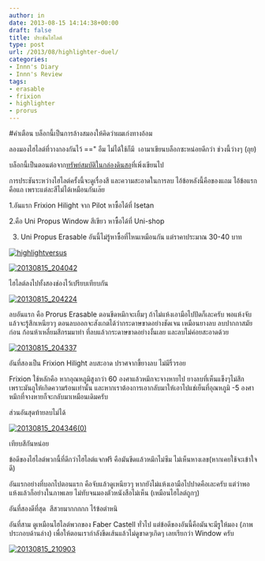 ```yaml
---
author: in
date: 2013-08-15 14:14:38+00:00
draft: false
title: ประชันไฮไลต์
type: post
url: /2013/08/highlighter-duel/
categories:
- Innn's Diary
- Innn's Review
tags:
- erasable
- frixion
- highlighter
- prorus
---
```


#คำเตือน บล็อกนี้เป็นการล้างสมองให้คิดว่าผมเก่งทางอ้อม

ลองมองไฮไลต์ที่วางกองกันไว้ ==" อืม ไม่ได้ใช้ก็มี  เอามาเขียนบล็อกซะหน่อยดีกว่า ช่วงนี้ว่างๆ (ถุย)

บล็อกนี้เป็นตอนต่อจาก[ทรัพย์สมบัติในกล่องดินสอ](https://www.cyruszhang.com/my-pencil-box-1/)ที่เพิ่งเขียนไป

การประชันระหว่างไฮไลต์ครั้งนี้จะดูเรื่องสี และความสะอาดในการลบ ไอ้ข้อหลังนี้คือของแถม ไอ้ข้อแรกคือแถ เพราะแต่ละสีไม่ได้เหมือนกันเล๊ย

1.อันแรก Frixion Hilight จาก Pilot หาซื้อได้ที่ Isetan

2.คือ Uni Propus Window สีเขียว หาซื้อได้ที่ Uni-shop

3. Uni Propus Erasable อันนี้ไม่รู้หาซื้อที่ไหนเหมือนกัน แต่ราคาประมาณ 30-40 บาท

[![highlightversus](https://www.cyruszhang.com/wp-content/uploads/2013/08/highlightversus.jpg)
](https://www.cyruszhang.com/wp-content/uploads/2013/08/highlightversus.jpg)



<!-- more -->

[![20130815_204042](https://www.cyruszhang.com/wp-content/uploads/2013/08/20130815_204042.jpg)
](https://www.cyruszhang.com/wp-content/uploads/2013/08/20130815_204042.jpg)

ไฮไลต์ลงไปทั้งสองช่องไว้เปรียบเทียบกัน

[![20130815_204224](https://www.cyruszhang.com/wp-content/uploads/2013/08/20130815_204224.jpg)
](https://www.cyruszhang.com/wp-content/uploads/2013/08/20130815_204224.jpg)



ลบอันแรก คือ Prorus Erasable ตอนขีดหมึกจะเยิ้มๆ ถ้าไม่แห้งเอามือไปปัดก็เละครับ พอแห้งจับแล้วจะรู้สึกเหนียวๆ ตอนลบออกจะสังเกตได้ว่ากระดาษขาดอย่างชัดเจน เหมือนยางลบ ลบปากกาสมัยก่อน ก้อนห้าเหลี่ยมสีกรมมาท่า ที่ลบแล้วกระดาษขาดอย่างงั้นเลย และลบไม่ค่อยสะอาดด้วย

[![20130815_204337](https://www.cyruszhang.com/wp-content/uploads/2013/08/20130815_204337.jpg)
](https://www.cyruszhang.com/wp-content/uploads/2013/08/20130815_204337.jpg)



อันที่สองเป็น Frixion Hilight ลบสะอาด ปราศจากขี้ยางลบ ไม่มีริ้วรอย

Frixion ใช้หลักคือ หากอุณหภูมิสูงกว่า 60 องศาแล้วหมึกจะจางหายไป ยางลบที่เห็นแข็งๆไม่สึกเพราะมันถูให้เกิดความร้อนเท่านั้น และหากเราต้องการเอากลับมาให้เอาไปแช่เย็นที่อุณหภูมิ -5 องศา หมึกที่จางหายก็จะกลับมาเหมือนเดิมครับ

ส่วนอันสุดท้ายลบไม่ได้

[![20130815_204346(0)](https://www.cyruszhang.com/wp-content/uploads/2013/08/20130815_2043460.jpg)
](https://www.cyruszhang.com/wp-content/uploads/2013/08/20130815_2043460.jpg)



เทียบสีกันหน่อย

ข้อดีของไฮไลต์พวกนี้ที่ดีกว่าไฮไลต์แจกฟรี คือมันขีดแล้วหมึกไม่ซึม ไม่เห็นหางเลข(หากเคยใช้จะเข้าใจดี)

อันแรกอย่างที่บอกไปตอนแรก คือจับแล้วดูเหนียวๆ หากยังไม่แห้งเอามือไปปาดคือเละครับ แต่ว่าพอแห้งแล้วก็อย่างในภาพเลย ไม่ทับจนมองตัวหนังสือไม่เห็น (เหมือนไฮไลต์ถูกๆ)

อันที่สองดีที่สุด  สีสวยมากกกกก ไร้ข้อตำหนิ

อันที่สาม ดูเหมือนไฮไลต์พวกของ Faber Castell ทั่วไป แต่ข้อดีของอันนี้คือมันจะมีรูให้มอง (ภาพประกอบด้านล่าง) เพื่อให้ตอนเรากำลังขีดเส้นแล้วไม่ดูขาดๆเกิดๆ เลยเรียกว่า Window ครับ

[![20130815_210903](https://www.cyruszhang.com/wp-content/uploads/2013/08/20130815_210903.jpg)
](https://www.cyruszhang.com/wp-content/uploads/2013/08/20130815_210903.jpg)


